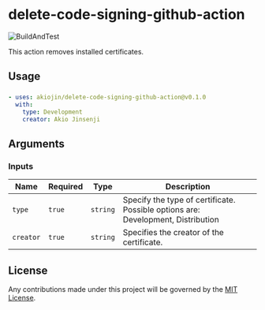 # delete-code-signing-github-action

![BuildAndTest](https://github.com/akiojin/delete-code-signing-github-action/actions/workflows/BuildAndTest.yml/badge.svg)

This action removes installed certificates.

## Usage

### 

```yml
- uses: akiojin/delete-code-signing-github-action@v0.1.0
  with:
    type: Development
    creator: Akio Jinsenji
```

## Arguments

### Inputs

| Name      | Required | Type     | Description                                                                      |
| --------- | -------- | -------- | -------------------------------------------------------------------------------- |
| `type`    | `true`   | `string` | Specify the type of certificate. Possible options are: Development, Distribution |
| `creator` | `true`   | `string` | Specifies the creator of the certificate.                                        |

## License

Any contributions made under this project will be governed by the [MIT License](https://github.com/akiojin/delete-code-signing-github-action/blob/main/LICENSE).
